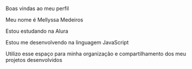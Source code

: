 Boas vindas ao meu perfil

Meu nome é Mellyssa Medeiros

Estou estudando na Alura

Estou me desenvolvendo na linguagem JavaScript

Utilizo esse espaço para minha organização e compartilhamento dos meu projetos desenvolvidos
